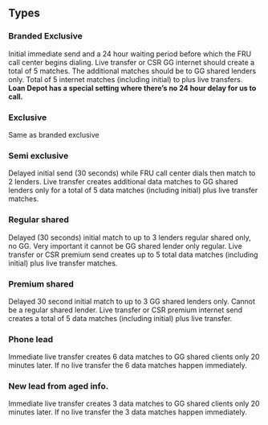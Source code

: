 ## Types
### Branded Exclusive
Initial immediate send and a 24 hour waiting period before which the FRU
call center begins dialing. Live transfer or CSR GG internet should create
a total of 5 matches. The additional matches should be to GG shared lenders
only. Total of 5 internet matches (including initial) to plus live
transfers.
**Loan Depot has a special setting where there’s no 24 hour delay for us to
call.**

### Exclusive
Same as branded exclusive

### Semi exclusive
Delayed initial send (30 seconds) while FRU call center dials then match to
2 lenders. Live transfer creates additional data matches to GG shared
lenders only for a total of 5 data matches (including initial) plus live
transfer matches.

### Regular shared
Delayed (30 seconds) initial match to up to 3 lenders regular shared only,
no GG. Very important it cannot be GG shared lender only regular. Live
transfer or CSR premium send creates up to 5 total data matches (including
initial) plus live transfer matches.

### Premium shared
Delayed 30 second initial match to up to 3 GG shared lenders only. Cannot
be a regular shared lender. Live transfer or CSR premium internet send
creates a total of 5 data matches (including initial) plus live transfer.

### Phone lead
Immediate live transfer creates 6 data matches to GG shared clients only 20
minutes later. If no live transfer the 6 data matches happen immediately.

### New lead from aged info.
Immediate live transfer creates 3 data matches to GG shared clients only 20
minutes later. If no live transfer the 3 data matches happen immediately.
